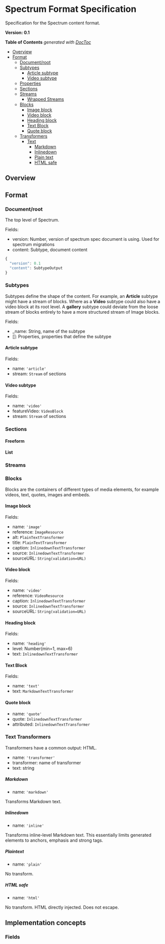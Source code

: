 # Spectrum Format Specification

Specification for the Spectrum content format.

**Version: 0.1**

<!-- START doctoc generated TOC please keep comment here to allow auto update -->
<!-- DON'T EDIT THIS SECTION, INSTEAD RE-RUN doctoc TO UPDATE -->
**Table of Contents**  *generated with [DocToc](https://github.com/thlorenz/doctoc)*

- [Overview](#overview)
- [Format](#format)
  - [Document/root](#documentroot)
  - [Subtypes](#subtypes)
    - [Article subtype](#article-subtype)
    - [Video subtype](#video-subtype)
  - [Properties](#properties)
  - [Sections](#sections)
  - [Streams](#streams)
    - [Wrapped Streams](#wrapped-streams)
  - [Blocks](#blocks)
    - [Image block](#image-block)
    - [Video block](#video-block)
    - [Heading block](#heading-block)
    - [Text Block](#text-block)
    - [Quote block](#quote-block)
  - [Transformers](#transformers)
    - [Text](#text)
      - [Markdown](#markdown)
      - [Inlinedown](#inlinedown)
      - [Plain text](#plain-text)
      - [HTML safe](#html-safe)

<!-- END doctoc generated TOC please keep comment here to allow auto update -->


## Overview


## Format

### Document/root

The top level of Spectrum.

Fields:
- version: Number, version of spectrum spec document is using. Used for spectrum migrations
- content: Subtype, document content

```js
{
  "version": 0.1
  "content": SubtypeOutput
}
```

### Subtypes
Subtypes define the shape of the content. For example, an **Article** subtype might have a stream of blocks. Where as a **Video** subtype could also have a video block at its root level. A **gallery** subtype could deviate from the loose stream of blocks entirely to have a more structured stream of Image blocks.

Fields:
- _name: String, name of the subtype
- []: Properties, properties that define the subtype

#### Article subtype

Fields:
- name: `'article'`
- stream: `Stream` of sections

#### Video subtype

Fields:
- name: `'video'`
- featureVideo: `VideoBlock`
- stream: `Stream` of sections

### Sections

#### Freeform

#### List

### Streams

### Blocks

Blocks are the containers of different types of media elements, for example videos, text, quotes, images and embeds.

#### Image block

Fields:
- name: `'image'`
- reference: `ImageResource`
- alt: `PlainTextTransformer`
- title: `PlainTextTransformer`
- caption: `InlinedownTextTransformer`
- source: `InlinedownTextTransformer`
- sourceURL: `String(validation=URL)`


#### Video block

Fields:
- name: `'video'`
- reference: `VideoResource`
- caption: `InlinedownTextTransformer`
- source: `InlinedownTextTransformer`
- sourceURL: `String(validation=URL)`


#### Heading block

Fields:
- name: `'heading'`
- level: Number(min=1, max=6)
- text: `InlinedownTextTransformer`


#### Text Block

Fields:
- name: `'text'`
- text: `MarkdownTextTransformer`


#### Quote block

- name: `'quote'`
- quote: `InlinedownTextTransformer`
- attributed: `InlinedownTextTransformer`


### Text Transformers

Transformers have a common output: HTML.

- name: `'transformer'`
- transformer: name of transformer
- text: string


##### Markdown

- name: `'markdown'`

Transforms Markdown text.

##### Inlinedown

- name: `'inline'`

Transforms inline-level Markdown text. This essentially limits generated elements to anchors, emphasis and strong tags.

##### Plaintext

- name: `'plain'`

No transform.

##### HTML safe

- name: `'html'`

No transform. HTML directly injected. Does not escape.

## Implementation concepts

### Fields